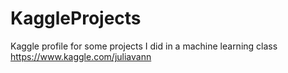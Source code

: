 # KaggleProjects
Kaggle profile for some projects I did in a machine learning class
https://www.kaggle.com/juliavann
